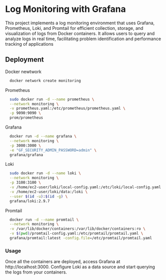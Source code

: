 
# Log Monitoring with Grafana

This project implements a log monitoring environment that uses Grafana, Prometheus, Loki, and Promtail for efficient collection, storage, and visualization of logs from Docker containers. It allows users to query and analyze logs in real time, facilitating problem identification and performance tracking of applications


## Deployment

Docker newtwork

```bash
  docker network create monitoring
```
Prometheus

```bash
  sudo docker run -d --name prometheus \
  --network monitoring \
  -v prometheus.yaml:/etc/prometheus/prometheus.yaml \
  -p 9090:9090 \
  prom/prometheus
```
Grafana

```bash
  docker run -d --name grafana \
  --network monitoring \
  -p 3000:3000 \
  -e "GF_SECURITY_ADMIN_PASSWORD=admin" \
  grafana/grafana
```
Loki

```bash
  sudo docker run -d --name loki \
  --network monitoring \
  -p 3100:3100 \
  -v /home/ec2-user/loki/local-config.yaml:/etc/loki/local-config.yaml \
  -v /home/ec2-user/loki/data:/loki \
  --user $(id -u):$(id -g) \
  grafana/loki:2.9.7

```
Promtail

```bash
  docker run -d --name promtail \
  --network monitoring \
  -v /var/lib/docker/containers:/var/lib/docker/containers:ro \
  -v $(pwd)/promtail-config.yaml:/etc/promtail/promtail.yaml \
  grafana/promtail:latest -config.file=/etc/promtail/promtail.yaml

```
### Usage

Once all the containers are deployed, access Grafana at http://localhost:3000. Configure Loki as a data source and start querying the logs from your containers.